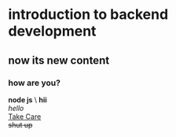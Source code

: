 # introduction to **backend development**<br>
## now its new content<br>
### how are you?<br>
**node js** \ __hii__ <br>*hello*<br> <ins>Take Care</ins><br>~~shut up~~

